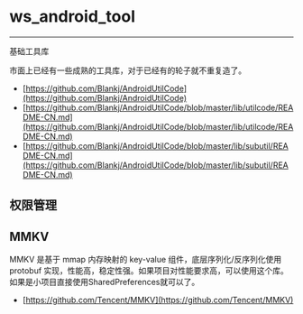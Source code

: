 
# ws_android_tool

----

基础工具库

市面上已经有一些成熟的工具库，对于已经有的轮子就不重复造了。

- [https://github.com/Blankj/AndroidUtilCode](https://github.com/Blankj/AndroidUtilCode)
- [https://github.com/Blankj/AndroidUtilCode/blob/master/lib/utilcode/README-CN.md](https://github.com/Blankj/AndroidUtilCode/blob/master/lib/utilcode/README-CN.md)
- [https://github.com/Blankj/AndroidUtilCode/blob/master/lib/subutil/README-CN.md](https://github.com/Blankj/AndroidUtilCode/blob/master/lib/subutil/README-CN.md)


## 权限管理



## MMKV

MMKV 是基于 mmap 内存映射的 key-value 组件，底层序列化/反序列化使用 protobuf 实现，性能高，稳定性强。如果项目对性能要求高，可以使用这个库。
如果是小项目直接使用SharedPreferences就可以了。

- [https://github.com/Tencent/MMKV](https://github.com/Tencent/MMKV)